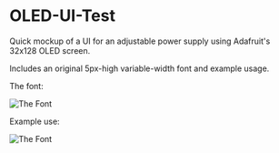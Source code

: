 OLED-UI-Test
============

Quick mockup of a UI for an adjustable power supply using Adafruit's 32x128 OLED screen.

Includes an original 5px-high variable-width font and example usage.

The font:

![The Font](https://dl.dropboxusercontent.com/u/126001/circuits/oled-font2.jpg)

Example use:

![The Font](https://dl.dropboxusercontent.com/u/126001/circuits/oled-ui.jpg)
